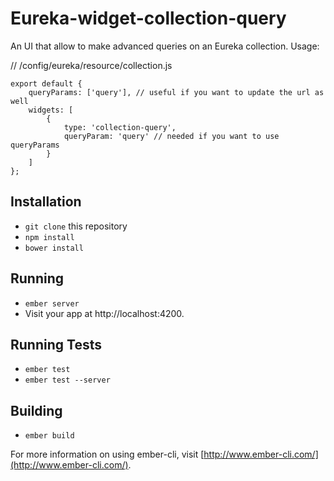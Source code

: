 # Eureka-widget-collection-query

An UI that allow to make advanced queries on an Eureka collection. Usage:

// /config/eureka/resource/collection.js

    export default {
        queryParams: ['query'], // useful if you want to update the url as well
        widgets: [
            {
                type: 'collection-query',
                queryParam: 'query' // needed if you want to use queryParams
            }
        ]
    };


## Installation

* `git clone` this repository
* `npm install`
* `bower install`

## Running

* `ember server`
* Visit your app at http://localhost:4200.

## Running Tests

* `ember test`
* `ember test --server`

## Building

* `ember build`

For more information on using ember-cli, visit [http://www.ember-cli.com/](http://www.ember-cli.com/).
